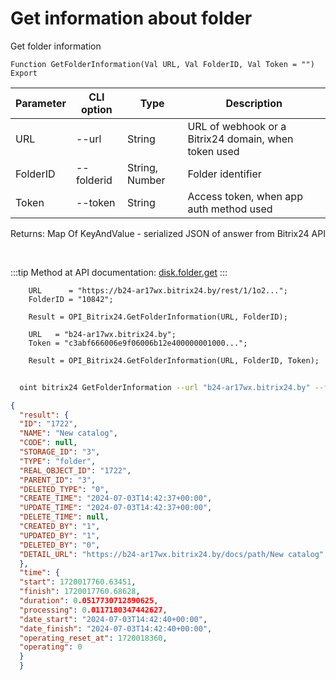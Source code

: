 ﻿---
sidebar_position: 1
---

# Get information about folder
 Get folder information



`Function GetFolderInformation(Val URL, Val FolderID, Val Token = "") Export`

  | Parameter | CLI option | Type | Description |
  |-|-|-|-|
  | URL | --url | String | URL of webhook or a Bitrix24 domain, when token used |
  | FolderID | --folderid | String, Number | Folder identifier |
  | Token | --token | String | Access token, when app auth method used |

  
  Returns:  Map Of KeyAndValue - serialized JSON of answer from Bitrix24 API

<br/>

:::tip
Method at API documentation: [disk.folder.get](https://dev.1c-bitrix.ru/rest_help/disk/folder/disk_folder_get.php)
:::
<br/>


```bsl title="Code example"
    URL      = "https://b24-ar17wx.bitrix24.by/rest/1/1o2...";
    FolderID = "10842";

    Result = OPI_Bitrix24.GetFolderInformation(URL, FolderID);

    URL   = "b24-ar17wx.bitrix24.by";
    Token = "c3abf666006e9f06006b12e400000001000...";

    Result = OPI_Bitrix24.GetFolderInformation(URL, FolderID, Token);
```



```sh title="CLI command example"
    
  oint bitrix24 GetFolderInformation --url "b24-ar17wx.bitrix24.by" --folderid "5016" --token "fe3fa966006e9f06006b12e400000001000..."

```

```json title="Result"
{
  "result": {
  "ID": "1722",
  "NAME": "New catalog",
  "CODE": null,
  "STORAGE_ID": "3",
  "TYPE": "folder",
  "REAL_OBJECT_ID": "1722",
  "PARENT_ID": "3",
  "DELETED_TYPE": "0",
  "CREATE_TIME": "2024-07-03T14:42:37+00:00",
  "UPDATE_TIME": "2024-07-03T14:42:37+00:00",
  "DELETE_TIME": null,
  "CREATED_BY": "1",
  "UPDATED_BY": "1",
  "DELETED_BY": "0",
  "DETAIL_URL": "https://b24-ar17wx.bitrix24.by/docs/path/New catalog"
  },
  "time": {
  "start": 1720017760.63451,
  "finish": 1720017760.68628,
  "duration": 0.0517730712890625,
  "processing": 0.0117180347442627,
  "date_start": "2024-07-03T14:42:40+00:00",
  "date_finish": "2024-07-03T14:42:40+00:00",
  "operating_reset_at": 1720018360,
  "operating": 0
  }
  }
```
